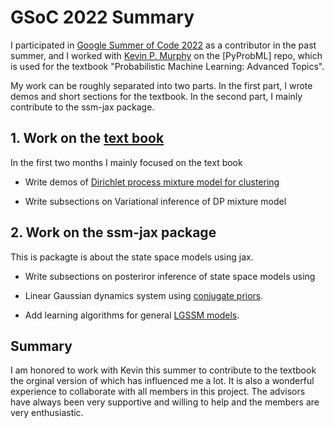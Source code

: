 # GSoC 2022 Summary

I participated in [Google Summer of Code 2022](https://summerofcode.withgoogle.com/) as a contributor in the past summer,
and I worked with [Kevin P. Murphy](https://www.cs.ubc.ca/~murphyk/) on the [PyProbML] repo, which is used for the textbook 
"Probabilistic Machine Learning: Advanced Topics".

My work can be roughly separated into two parts.
In the first part, I wrote demos and short sections for the textbook.
In the second part, I mainly contribute to the ssm-jax package.

## 1. Work on the [text book](https://probml.github.io/pml-book/book2.html)

In the first two months I mainly focused on the text book 

- Write demos of [Dirichlet process mixture model for clustering](https://github.com/probml/pyprobml/blob/master/notebooks/book2/31/dp_mixgauss_cluster.ipynb)

- Write subsections on Variational inference of DP mixture model

## 2. Work on the ssm-jax package

This is packagte is about the state space models using jax.

- Write subsections on posteriror inference of state space models using 

- Linear Gaussian dynamics system using [conjugate priors](https://github.com/probml/ssm-jax/blob/main/ssm_jax/linear_gaussian_ssm/models/linear_gaussian_ssm_conjugate.py).

- Add learning algorithms for general [LGSSM models](https://github.com/probml/ssm-jax/blob/main/ssm_jax/linear_gaussian_ssm/models/linear_gaussian_ssm.py).

## Summary

I am honored to work with Kevin this summer to contribute to the textbook the orginal version of which 
has influenced me a lot. It is also a wonderful experience to collaborate with all members in this project.
The advisors have always been very supportive and willing to help and the members are very enthusiastic. 
